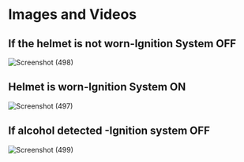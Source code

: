 # Images and Videos
## If the helmet is not worn-Ignition System OFF
![Screenshot (498)](https://user-images.githubusercontent.com/98841253/157006965-4ff754bb-74de-4ada-bcb7-ebe415ed6159.png)
## Helmet is worn-Ignition System ON
![Screenshot (497)](https://user-images.githubusercontent.com/98841253/157007825-10222daa-055a-423d-a202-c7f9e861a3e6.png)
## If alcohol detected -Ignition system OFF
![Screenshot (499)](https://user-images.githubusercontent.com/98841253/157008191-41668a83-18ea-412f-9704-7dd428c12a8a.png)



